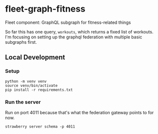 # fleet-graph-fitness
Fleet component: GraphQL subgraph for fitness-related things

So far this has one query, `workouts`, which returns a fixed list of workouts. I'm
focusing on setting up the graphql federation with multiple basic subgraphs first.

## Local Development

### Setup

```
python -m venv venv
source venv/bin/activate
pip install -r requirements.txt
```

### Run the server

Run on port 4011 because that's what the federation gateway points to for now.

```
strawberry server schema -p 4011
```
